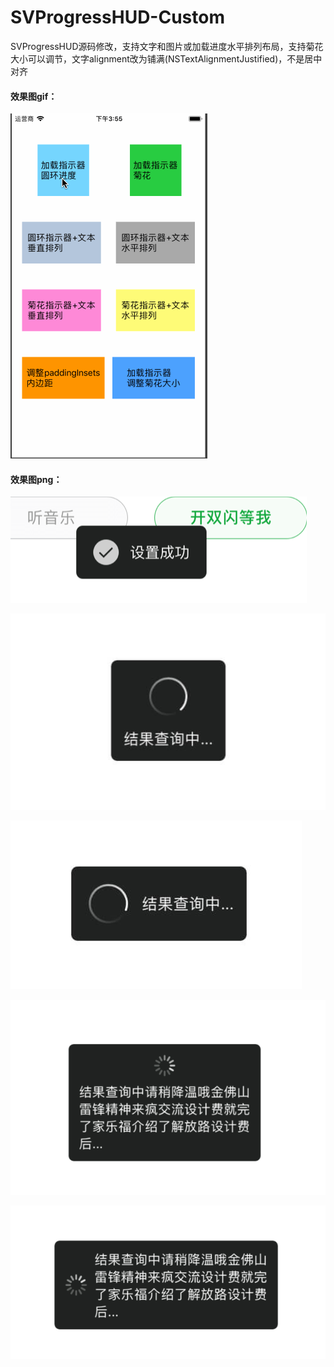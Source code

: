 # SVProgressHUD-Custom
SVProgressHUD源码修改，支持文字和图片或加载进度水平排列布局，支持菊花大小可以调节，文字alignment改为铺满(NSTextAlignmentJustified)，不是居中对齐

#### 效果图gif：

![](https://github.com/KeymonWong/SVProgressHUD-Custom/blob/master/1.gif)


#### 效果图png：

![](https://github.com/KeymonWong/SVProgressHUD-Custom/blob/master/toast%E6%B0%B4%E5%B9%B3.png)

![](https://github.com/KeymonWong/SVProgressHUD-Custom/blob/master/%E7%9F%AD%E6%96%87%E5%AD%97.jpg)

![](https://github.com/KeymonWong/SVProgressHUD-Custom/blob/master/%E7%9F%AD%E6%96%87%E5%AD%97%E6%B0%B4%E5%B9%B3.jpg)

![](https://github.com/KeymonWong/SVProgressHUD-Custom/blob/master/%E9%95%BF%E6%96%87%E5%AD%97%E8%8F%8A%E8%8A%B1.png)

![](https://github.com/KeymonWong/SVProgressHUD-Custom/blob/master/%E9%95%BF%E6%96%87%E5%AD%97%E8%8F%8A%E8%8A%B1%E6%B0%B4%E5%B9%B3.png)
